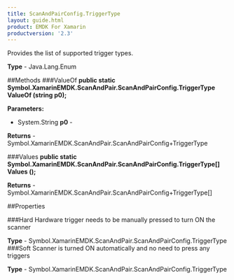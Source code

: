 ```yaml
---
title: ScanAndPairConfig.TriggerType
layout: guide.html
product: EMDK For Xamarin
productversion: '2.3'
---
```

Provides the list of supported trigger types.

**Type** - Java.Lang.Enum

##Methods
###ValueOf
**public static Symbol.XamarinEMDK.ScanAndPair.ScanAndPairConfig.TriggerType ValueOf (string p0);**


        

**Parameters:** 

* System.String **p0** - 
        

**Returns** - Symbol.XamarinEMDK.ScanAndPair.ScanAndPairConfig+TriggerType

###Values
**public static Symbol.XamarinEMDK.ScanAndPair.ScanAndPairConfig.TriggerType[] Values ();**


        


**Returns** - Symbol.XamarinEMDK.ScanAndPair.ScanAndPairConfig+TriggerType[]

##Properties

###Hard
Hardware trigger needs to be manually pressed to turn ON the scanner

**Type** - Symbol.XamarinEMDK.ScanAndPair.ScanAndPairConfig.TriggerType
###Soft
Scanner is turned ON automatically and no need to press any triggers

**Type** - Symbol.XamarinEMDK.ScanAndPair.ScanAndPairConfig.TriggerType







